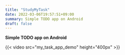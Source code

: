 ```yaml
---
title: "StudyMyTask"
date: 2022-03-06T19:57:51+09:00
summary: Simple TODO app on Android
draft: false
---
```


**Simple TODO app on Android**

{{< video src="my_task_app_demo" height="400px" >}}

